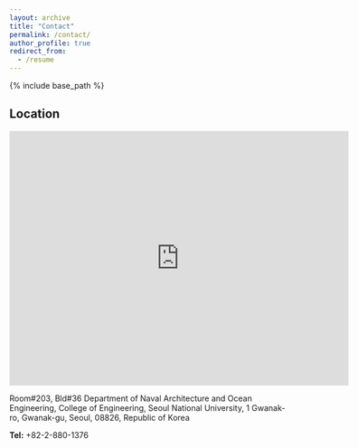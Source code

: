 ```yaml
---
layout: archive
title: "Contact"
permalink: /contact/
author_profile: true
redirect_from:
  - /resume
---
```


{% include base_path %}

Location
------

<iframe src="https://www.google.com/maps/embed?pb=!1m18!1m12!1m3!1d559.8938677876175!2d126.95103563474535!3d37.45510206477755!2m3!1f0!2f0!3f0!3m2!1i1024!2i768!4f13.1!3m3!1m2!1s0x0%3A0x0!2zMzfCsDI3JzE5LjkiTiAxMjbCsDU3JzA1LjIiRQ!5e0!3m2!1sen!2skr!4v1523946378807" width="600" height="450" frameborder="0" style="border:0" allowfullscreen></iframe>

Room#203, Bld#36
Department of Naval Architecture and Ocean Engineering, 
College of Engineering, Seoul National University,
1 Gwanak-ro, Gwanak-gu, Seoul, 08826, Republic of Korea

**Tel:** +82-2-880-1376
